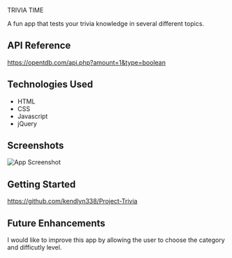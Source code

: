 

TRIVIA TIME


A fun app that tests your trivia knowledge in several different topics.
## API Reference



https://opentdb.com/api.php?amount=1&type=boolean


## Technologies Used


* HTML
* CSS
* Javascript
* jQuery
## Screenshots

![App Screenshot](<img width="527" alt="Screen Shot 2021-12-16 at 12 57 37 PM" src="https://user-images.githubusercontent.com/94921477/146451287-bf7502d5-632d-4cc7-a1b2-4c7329a5f514.png">)


## Getting Started


https://github.com/kendlyn338/Project-Trivia
## Future Enhancements


I would like to improve this app by allowing the user to choose the category and difficutly level.
